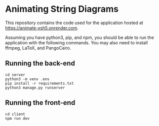 # Animating String Diagrams

This repository contains the code used for the application hosted at https://animate-xsh5.onrender.com.

Assuming you have python3, pip, and npm, you should be able to run the application with the following commands.
You may also need to install ffmpeg, LaTeX, and PangoCairo.

## Running the back-end

```
cd server
python3 -m venv .env
pip install -r requirements.txt
python3 manage.py runserver
```

## Running the front-end

```
cd client
npm run dev
```

